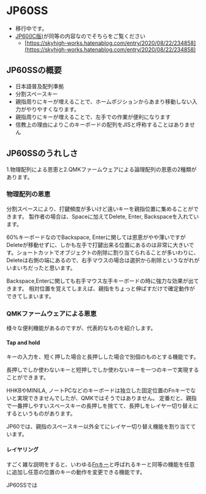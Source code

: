# JP60SS

* 移行中です。
* [JP60(IC版)](https://skyhigh-works.hatenablog.com/entry/2020/08/22/234858)が同等の内容なのでそちらをご覧ください
  * [https://skyhigh-works.hatenablog.com/entry/2020/08/22/234858](https://skyhigh-works.hatenablog.com/entry/2020/08/22/234858)

## JP60SSの概要

* 日本語普及配列準拠
* 分割スペースキー
* 親指周りにキーが増えることで、ホームポジションからあまり移動しない入力がやりやすくなります。
* 親指周りにキーが増えることで、左手での作業が便利になります
* 信教上の理由によりこのキーボードの配列をJISと呼称することはありません

## JP60SSのうれしさ

1.物理配列による恩恵と2.QMKファームウェアによる論理配列の恩恵の2種類があります。

### 物理配列の恩恵

分割スペースにより、打鍵頻度が多いけど遠いキーを親指位置に集めることができます。
製作者の場合は、Spaceに加えてDelete, Enter, Backspaceを入れています。

60%キーボードなのでBackspace, Enterに関しては恩恵がやや薄いですがDeleteが移動せずに、しかも左手で打鍵出来る位置にあるのは非常に大きいです。ショートカットでオブジェクトの削除に割り当てられることが多いわりに、Deleteは右側の端にあるので、右手マウスの場合は選択から削除というながれがいまいちだったと思います。

Backspace,Enterに関しても右手マウス左手キーボードの時に強力な効果が出てきます。
相対位置を覚えてしまえば、親指をちょっと伸ばすだけで確定動作ができてしまいます。

### QMKファームウェアによる恩恵

様々な便利機能があるのですが、代表的なものを紹介します。

#### Tap and hold

キーの入力を、短く押した場合と長押しした場合で別個のものとする機能です。

長押しでしか使わないキーと短押しでしか使わないキーを一つのキーで実現することができます。

HHKBやMINILA, ノートPCなどのキーボードは独立した固定位置のFnキーでないと実現できませんでしたが、QMKではそうではありません。
定番だと、親指で一番押しやすいスペースキーの長押しを捨てて、長押しをレイヤー切り替えにするというものがあります。

JP60では、親指のスペースキー以外全てにレイヤー切り替え機能を割り当てています。

#### レイヤリング

すごく雑な説明をすると、いわゆる[Fnキー](https://ja.wikipedia.org/wiki/Fn%E3%82%AD%E3%83%BC)と呼ばれるキーと同等の機能を任意に追加し任意の位置のキーの動作を変更できる機能です。

JP60SSでは


